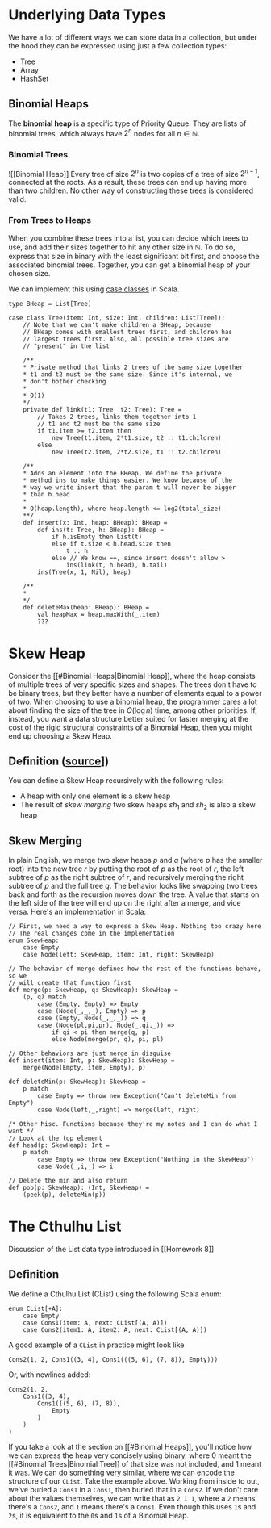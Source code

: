 # Underlying Data Types
We have a lot of different ways we can store data in a collection, but under the hood they can be expressed using just a few collection types:
* Tree
* Array
* HashSet
## Binomial Heaps
The **binomial heap** is a specific type of Priority Queue. They are lists of binomial trees, which always have $2^n$ nodes for all $n \in \mathbb{N}$.
### Binomial Trees
![[Binomial Heap]]
Every tree of size $2^n$ is two copies of a tree of size $2^{n-1}$, connected at the roots. As a result, these trees can end up having more than two children. No other way of constructing these trees is considered valid.
### From Trees to Heaps
When you combine these trees into a list, you can decide which trees to use, and add their sizes together to hit any other size in $\mathbb{N}$. To do so, express that size in binary with the least significant bit first, and choose the associated binomial trees. Together, you can get a binomial heap of your chosen size.

We can implement this using [case classes](https://docs.scala-lang.org/tour/case-classes.html) in Scala.
```
type BHeap = List[Tree]

case class Tree(item: Int, size: Int, children: List[Tree]):
	// Note that we can't make children a BHeap, because
	// BHeap comes with smallest trees first, and children has
	// largest trees first. Also, all possible tree sizes are
	// "present" in the list

	/**
	* Private method that links 2 trees of the same size together
	* t1 and t2 must be the same size. Since it's internal, we
	* don't bother checking
	* 
	* O(1)
	*/
	private def link(t1: Tree, t2: Tree): Tree =
		// Takes 2 trees, links them together into 1
		// t1 and t2 must be the same size
		if t1.item >= t2.item then
			new Tree(t1.item, 2*t1.size, t2 :: t1.children)
		else
			new Tree(t2.item, 2*t2.size, t1 :: t2.children)

	/** 
	* Adds an element into the BHeap. We define the private
	* method ins to make things easier. We know because of the
	* way we write insert that the param t will never be bigger
	* than h.head
	*
	* O(heap.length), where heap.length <= log2(total_size)
	**/
	def insert(x: Int, heap: BHeap): BHeap =
		def ins(t: Tree, h: BHeap): BHeap =
			if h.isEmpty then List(t)
			else if t.size < h.head.size then
				t :: h
			else // We know ==, since insert doesn't allow >
				ins(link(t, h.head), h.tail)
		ins(Tree(x, 1, Nil), heap)

	/**
	*
	*/
	def deleteMax(heap: BHeap): BHeap =
		val heapMax = heap.maxWith(_.item)
		???
```
# Skew Heap
Consider the [[#Binomial Heaps|Binomial Heap]], where the heap consists of multiple trees of very specific sizes and shapes. The trees don't have to be binary trees, but they better have a number of elements equal to a power of two. When choosing to use a binomial heap, the programmer cares a lot about finding the size of the tree in $O(\log n)$ time, among other priorities.
If, instead, you want a data structure better suited for faster merging at the cost of the rigid structural constraints of a Binomial Heap, then you might end up choosing a Skew Heap.
## Definition ([source](https://en.wikipedia.org/wiki/Skew_heap#Definition)])
You can define a Skew Heap recursively with the following rules:
* A heap with only one element is a skew heap
* The result of *skew merging* two skew heaps $sh_1$ and $sh_2$ is also a skew heap
## Skew Merging
In plain English, we merge two skew heaps $p$ and $q$ (where $p$ has the smaller root) into the new tree $r$ by putting the root of $p$ as the root of $r$, the left subtree of $p$ as the right subtree of $r$, and recursively merging the right subtree of $p$ and the full tree $q$. The behavior looks like swapping two trees back and forth as the recursion moves down the tree. A value that starts on the left side of the tree will end up on the right after a merge, and vice versa.
Here's an implementation in Scala:
```
// First, we need a way to express a Skew Heap. Nothing too crazy here
// The real changes come in the implementation
enum SkewHeap:
	case Empty
	case Node(left: SkewHeap, item: Int, right: SkewHeap)

// The behavior of merge defines how the rest of the functions behave, so we
// will create that function first
def merge(p: SkewHeap, q: SkewHeap): SkewHeap =
	(p, q) match
		case (Empty, Empty) => Empty
		case (Node(_,_,_), Empty) => p
		case (Empty, Node(_,_,_)) => q
		case (Node(pl,pi,pr), Node(_,qi,_)) =>
			if qi < pi then merge(q, p)
			else Node(merge(pr, q), pi, pl)

// Other behaviors are just merge in disguise
def insert(item: Int, p: SkewHeap): SkewHeap =
	merge(Node(Empty, item, Empty), p)

def deleteMin(p: SkewHeap): SkewHeap =
	p match
		case Empty => throw new Exception("Can't deleteMin from Empty")
		case Node(left,_,right) => merge(left, right)

/* Other Misc. Functions because they're my notes and I can do what I want */
// Look at the top element
def head(p: SkewHeap): Int =
	p match
		case Empty => throw new Exception("Nothing in the SkewHeap")
		case Node(_,i,_) => i
		
// Delete the min and also return
def pop(p: SkewHeap): (Int, SkewHeap) =
	(peek(p), deleteMin(p))
```
# The Cthulhu List
Discussion of the List data type introduced in [[Homework 8]]
## Definition
We define a Cthulhu List (CList) using the following Scala enum:
```
enum CList[+A]:
	case Empty
	case Cons1(item: A, next: CList[(A, A)])
	case Cons2(item1: A, item2: A, next: CList[(A, A)])
```
A good example of a `CList` in practice might look like
```
Cons2(1, 2, Cons1((3, 4), Cons1(((5, 6), (7, 8)), Empty)))
```
Or, with newlines added:
```
Cons2(1, 2,
	Cons1((3, 4),
		Cons1(((5, 6), (7, 8)),
			Empty
		)
	)
)
```
If you take a look at the section on [[#Binomial Heaps]], you'll notice how we can express the heap very concisely using binary, where 0 meant the [[#Binomial Trees|Binomial Tree]] of that size was not included, and 1 meant it was. We can do something very similar, where we can encode the structure of our `CList`. Take the example above. Working from inside to out, we've buried a `Cons1` in a `Cons1`, then buried that in a `Cons2`. If we don't care about the values themselves, we can write that as `2 1 1`, where a `2` means there's a `Cons2`, and `1` means there's a `Cons1`. Even though this uses `1`s and `2`s, it is equivalent to the `0`s and `1`s of a Binomial Heap.